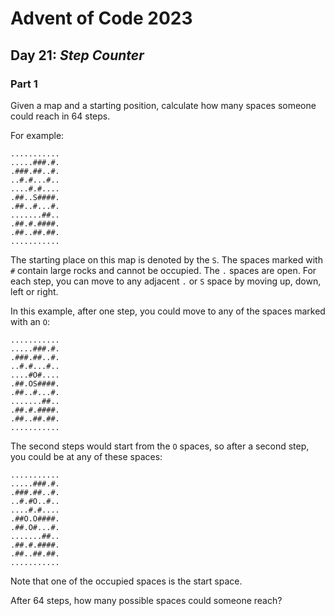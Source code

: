 # Advent of Code 2023
## Day 21: *Step Counter*

### Part 1

Given a map and a starting position, calculate how many spaces someone could reach in 64 steps.

For example:
```
...........
.....###.#.
.###.##..#.
..#.#...#..
....#.#....
.##..S####.
.##..#...#.
.......##..
.##.#.####.
.##..##.##.
...........
```

The starting place on this map is denoted by the `S`. The spaces marked with `#` contain large rocks and cannot be occupied. The `.` spaces are open. For each step, you can move to any adjacent `.` or `S` space by moving up, down, left or right.

In this example, after one step, you could move to any of the spaces marked with an `O`:
```
...........
.....###.#.
.###.##..#.
..#.#...#..
....#O#....
.##.OS####.
.##..#...#.
.......##..
.##.#.####.
.##..##.##.
...........
```

The second steps would start from the `O` spaces, so after a second step, you could be at any of these spaces:
```
...........
.....###.#.
.###.##..#.
..#.#O..#..
....#.#....
.##O.O####.
.##.O#...#.
.......##..
.##.#.####.
.##..##.##.
...........
```

Note that one of the occupied spaces is the start space.

After 64 steps, how many possible spaces could someone reach?